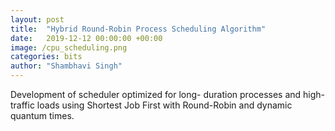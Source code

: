 ```yaml
---
layout: post
title:  "Hybrid Round-Robin Process Scheduling Algorithm"
date:   2019-12-12 00:00:00 +00:00
image: /cpu_scheduling.png
categories: bits
author: "Shambhavi Singh"
---
```

Development of scheduler optimized for long-
duration processes and high-traffic loads using Shortest Job First with Round-Robin and dynamic quantum times.